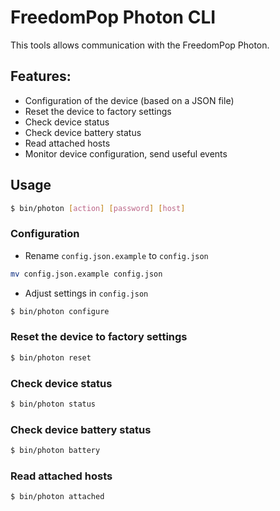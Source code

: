 # FreedomPop Photon CLI

This tools allows communication with the FreedomPop Photon.

## Features:
- Configuration of the device (based on a JSON file)
- Reset the device to factory settings
- Check device status
- Check device battery status
- Read attached hosts
- Monitor device configuration, send useful events

## Usage

```bash
$ bin/photon [action] [password] [host]
```

### Configuration

- Rename `config.json.example` to `config.json`

```bash
mv config.json.example config.json
```

- Adjust settings in `config.json`

```bash
$ bin/photon configure
```

### Reset the device to factory settings

```bash
$ bin/photon reset
```

### Check device status

```bash
$ bin/photon status
```

### Check device battery status

```bash
$ bin/photon battery
```

### Read attached hosts

```bash
$ bin/photon attached
```
